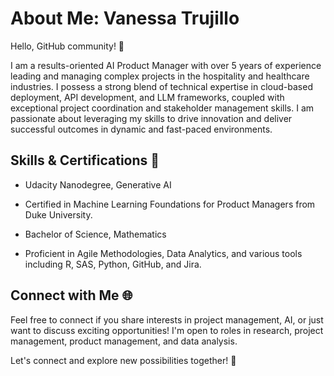 # About Me: Vanessa Trujillo 
 
Hello, GitHub community! 👋 

I am a results-oriented AI Product Manager with over 5 years of experience leading and managing complex projects in the hospitality and healthcare industries. I possess a strong blend of technical expertise in cloud-based deployment, API development, and LLM frameworks, coupled with exceptional project coordination and stakeholder management skills. I am passionate about leveraging my skills to drive innovation and deliver successful outcomes in dynamic and fast-paced environments.

## Skills & Certifications 🧠

- Udacity Nanodegree, Generative AI
- Certified in Machine Learning Foundations for Product Managers from Duke University.
- Bachelor of Science, Mathematics

- Proficient in Agile Methodologies, Data Analytics, and various tools including R, SAS, Python, GitHub, and Jira.

## Connect with Me 🌐

Feel free to connect if you share interests in project management, AI, or just want to discuss exciting opportunities! I'm open to roles in research, project management, product management, and data analysis.

Let's connect and explore new possibilities together! 🚀 

<!--
**trujivan/trujivan** is a ✨ _special_ ✨ repository because its `README.md` (this file) appears on your GitHub profile.

Here are some ideas to get you started:

- 🔭 I’m currently working on ...
- 🌱 I’m currently learning ...
- 👯 I’m looking to collaborate on ...
- 🤔 I’m looking for help with ...
- 💬 Ask me about ...
- 📫 How to reach me: ...
- 😄 Pronouns: ...
- ⚡ Fun fact: ...
-->
